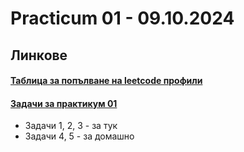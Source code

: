 # Practicum 01 - 09.10.2024
## Линкове
#### [Таблица за попълване на leetcode профили](https://docs.google.com/spreadsheets/d/1DnGgkL0liCVgrbdcIii7qUgNJpZoKc5cztFka8kw8m4/edit?gid=0#gid=0)

#### [Задачи за практикум 01](https://leetcode.com/problem-list/an1rjax7/)

* Задачи 1, 2, 3 - за тук
* Задачи 4, 5 - за домашно
